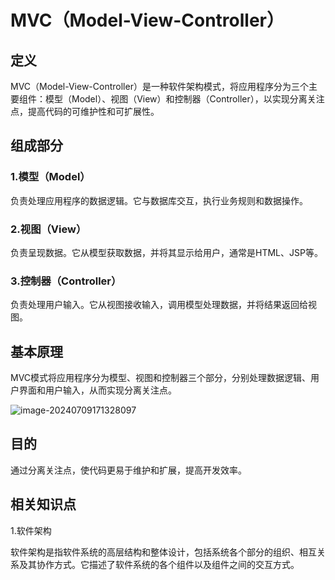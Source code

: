 # MVC（Model-View-Controller）

## 定义

MVC（Model-View-Controller）是一种软件架构模式，将应用程序分为三个主要组件：模型（Model）、视图（View）和控制器（Controller），以实现分离关注点，提高代码的可维护性和可扩展性。

## 组成部分

### 1.模型（Model）

负责处理应用程序的数据逻辑。它与数据库交互，执行业务规则和数据操作。

### 2.视图（View）

负责呈现数据。它从模型获取数据，并将其显示给用户，通常是HTML、JSP等。

### 3.控制器（Controller）

负责处理用户输入。它从视图接收输入，调用模型处理数据，并将结果返回给视图。

## 基本原理

MVC模式将应用程序分为模型、视图和控制器三个部分，分别处理数据逻辑、用户界面和用户输入，从而实现分离关注点。

![image-20240709171328097](./../TyporaImage/image-20240709171328097.png)

## 目的

通过分离关注点，使代码更易于维护和扩展，提高开发效率。

## 相关知识点

1.软件架构

软件架构是指软件系统的高层结构和整体设计，包括系统各个部分的组织、相互关系及其协作方式。它描述了软件系统的各个组件以及组件之间的交互方式。